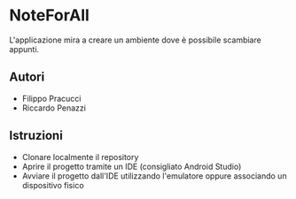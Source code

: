 # NoteForAll

L'applicazione mira a creare un ambiente dove è possibile scambiare appunti.

## Autori

- Filippo Pracucci
- Riccardo Penazzi

## Istruzioni

- Clonare localmente il repository
- Aprire il progetto tramite un IDE (consigliato Android Studio)
- Avviare il progetto dall'IDE utilizzando l'emulatore oppure associando un dispositivo fisico
